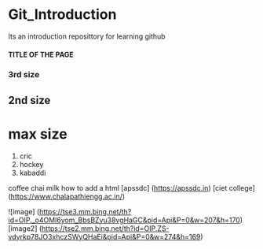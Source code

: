 # Git_Introduction
Its an introduction reposittory for learning github

#### TITLE OF THE PAGE
### 3rd size
## 2nd size
# max size


1. cric
2. hockey
3. kabaddi


 coffee
 chai
 milk
how to add a html [apssdc] (https://apssdc.in)
[ciet college] (https://www.chalapathiengg.ac.in/)

![image] (https://tse3.mm.bing.net/th?id=OIP._o4OMl6yom_BbsBZyu38vgHaGC&pid=Api&P=0&w=207&h=170)
[image2] (https://tse2.mm.bing.net/th?id=OIP.ZS-vdyrkp78JO3xhczSWyQHaEi&pid=Api&P=0&w=274&h=169)
